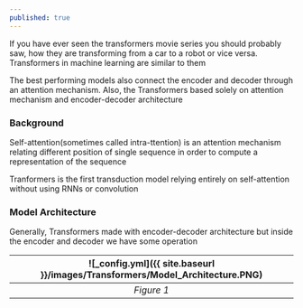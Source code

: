 ```yaml
---
published: true
---
```

If you have ever seen the transformers movie series you should probably saw, how they are transforming from a car to a robot or vice versa. Transformers in machine learning are similar to them

The best performing models also connect the encoder and decoder through an attention mechanism. 
Also,  the Transformers based solely on attention mechanism and encoder-decoder architecture

### Background

Self-attention(sometimes called intra-ttention) is an attention mechanism relating different position of single sequence in order to compute a representation of the sequence

Tranformers is the first transduction model relying entirely on self-attention without using RNNs or 
convolution 

### Model Architecture
Generally, Transformers made with encoder-decoder architecture but inside the encoder and decoder we have
some operation


|![_config.yml]({{ site.baseurl }}/images/Transformers/Model_Architecture.PNG)|
|:--:| 
| *Figure 1* |

